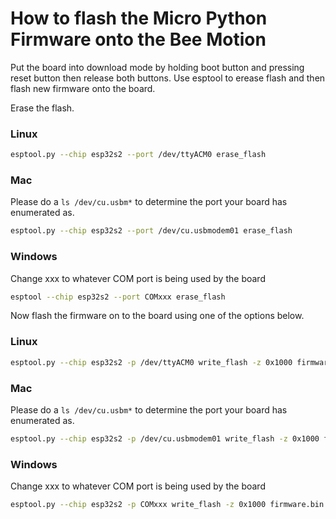 # How to flash the Micro Python Firmware onto the Bee Motion


Put the board into download mode by holding boot button and pressing reset button then release both buttons. 
Use esptool to erease flash and then flash new firmware onto the board.

Erase the flash.
### Linux
```bash
esptool.py --chip esp32s2 --port /dev/ttyACM0 erase_flash
```

### Mac
Please do a `ls /dev/cu.usbm*` to determine the port your board has enumerated as.
```bash
esptool.py --chip esp32s2 --port /dev/cu.usbmodem01 erase_flash
```

### Windows
Change xxx to whatever COM port is being used by the board
```bash
esptool --chip esp32s2 --port COMxxx erase_flash
```

Now flash the firmware on to the board using one of the options below.

### Linux
```bash
esptool.py --chip esp32s2 -p /dev/ttyACM0 write_flash -z 0x1000 firmware.bin
```

### Mac
Please do a `ls /dev/cu.usbm*` to determine the port your board has enumerated as.
```bash
esptool.py --chip esp32s2 -p /dev/cu.usbmodem01 write_flash -z 0x1000 firmware.bin
```

### Windows
Change xxx to whatever COM port is being used by the board
```bash
esptool.py --chip esp32s2 -p COMxxx write_flash -z 0x1000 firmware.bin
